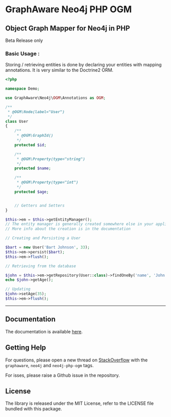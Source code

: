 # GraphAware Neo4j PHP OGM

## Object Graph Mapper for Neo4j in PHP

Beta Release only

### Basic Usage :

Storing / retrieving entities is done by declaring your entities with mapping annotations. It is very similar to the Doctrine2 ORM.

```php
<?php

namespace Demo;

use GraphAware\Neo4j\OGM\Annotations as OGM;

/**
 * @OGM\Node(label="User")
 */
class User
{
    /**
     * @OGM\GraphId()
     */
    protected $id;

    /**
     * @OGM\Property(type="string")
     */
    protected $name;

    /**
     * @OGM\Property(type="int")
     */
    protected $age;


    // Getters and Setters
}
```

```php
$this->em = $this->getEntityManager();
// The entity manager is generally created somewhere else in your application and available in the dependency injection container.
// More info about the creation is in the documentation

// Creating and Persisting a User

$bart = new User('Bart Johnson', 33);
$this->em->persist($bart);
$this->em->flush();

// Retrieving from the database

$john = $this->em->getRepository(User::class)->findOneBy('name', 'John Doe');
echo $john->getAge();

// Updating
$john->setAge(35);
$this->em->flush();
```

---

## Documentation

The documentation is available [here](docs/01-intro.md).

## Getting Help

For questions, please open a new thread on [StackOverflow](https://stackoverflow.com) with the `graphaware`, `neo4j` and `neo4j-php-ogm` tags.

For isses, please raise a Github issue in the repository.

## License

The library is released under the MIT License, refer to the LICENSE file bundled with this package.
